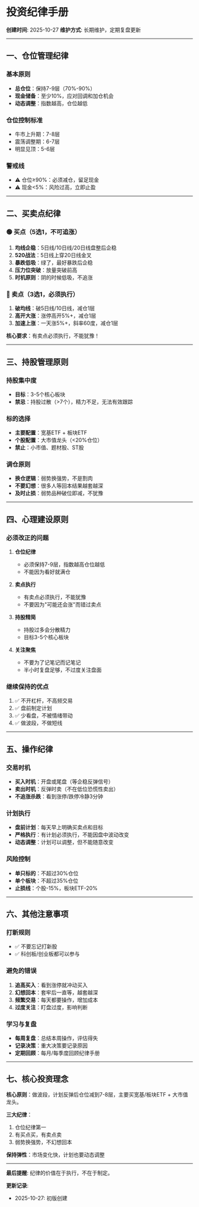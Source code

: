 # 投资纪律手册

**创建时间**: 2025-10-27
**维护方式**: 长期维护，定期复盘更新

---

## 一、仓位管理纪律

### 基本原则
- **总仓位**：保持7-9层（70%-90%）
- **现金储备**：至少10%，应对回调和加仓机会
- **动态调整**：指数越高，仓位越低

### 仓位控制标准
- 牛市上升期：7-8层
- 震荡调整期：6-7层
- 明显见顶：5-6层

### 警戒线
- ⚠️ 仓位≥90%：必须减仓，留足现金
- ⚠️ 现金<5%：风险过高，立即止盈

---

## 二、买卖点纪律

### 🟢 买点（5选1，不可追涨）

1. **均线企稳**：5日线/10日线/20日线盘整后企稳
2. **520战法**：5日线上穿20日线金叉
3. **暴跌低吸**：绿了，最好暴跌后企稳
4. **压力位突破**：放量突破前高
5. **时机原则**：阴的时候低吸，不追涨

### 🔴 卖点（3选1，必须执行）

1. **破均线**：破5日线/10日线，减仓1层
2. **高开大涨**：涨停高开5%+，减仓1层
3. **加速上涨**：一天涨5%+，斜率60度，减仓1层

**核心要求**：有卖点必须执行，不能犹豫！

---

## 三、持股管理原则

### 持股集中度
- **目标**：3-5个核心板块
- **禁忌**：持股过散（>7个），精力不足，无法有效跟踪

### 标的选择
- **主要配置**：宽基ETF + 板块ETF
- **个股配置**：大市值龙头（<20%仓位）
- **禁止**：小市值、题材股、ST股

### 调仓原则
- **换仓逻辑**：弱势换强势，不是割肉
- **不要幻想**：很多人等回本结果越套越深
- **及时止损**：弱势品种破位即减，不犹豫

---

## 四、心理建设原则

### 必须改正的问题

1. **仓位纪律**
   - 必须保持7-9层，指数越高仓位越低
   - 不能因为看好就满仓

2. **卖点执行**
   - 有卖点必须执行，不能犹豫
   - 不要因为"可能还会涨"而错过卖点

3. **持股精简**
   - 持股过多会分散精力
   - 目标3-5个核心板块

4. **关注聚焦**
   - 不要为了记笔记而记笔记
   - 半小时复盘足够，不过度关注盘面

### 继续保持的优点

1. ✅ 不开杠杆，不高频交易
2. ✅ 盘前制定计划
3. ✅ 少看盘，不被情绪带动
4. ✅ 做波段，不做短线

---

## 五、操作纪律

### 交易时机
- **买入时机**：开盘或尾盘（等企稳反弹信号）
- **卖出时机**：反弹时卖（不在低位恐慌性卖出）
- **不追涨杀跌**：看到涨停/跌停冷静3分钟

### 计划执行
- **盘前计划**：每天早上明确买卖点和目标
- **严格执行**：有计划必须执行，不能因盘中波动改变
- **动态调整**：计划可以调整，但不能随意改变

### 风险控制
- **单只标的**：不超过30%仓位
- **单个板块**：不超过35%仓位
- **止损线**：个股-15%，板块ETF-20%

---

## 六、其他注意事项

### 打新规则
- ✅ 不要忘记打新股
- ✅ 科创板/创业板都可以参与

### 避免的错误
1. **追高买入**：看到涨停就冲动买入
2. **幻想回本**：套牢后一直等，越套越深
3. **频繁交易**：每天都要操作，增加成本
4. **过度关注**：盯盘过度，影响判断

### 学习与复盘
- **每周复盘**：总结本周操作，评估得失
- **记录决策**：重大决策要记录原因
- **定期回顾**：每月/每季度回顾纪律手册

---

## 七、核心投资理念

**核心原则**：做波段，计划反弹后仓位减到7-8层，主要买宽基/板块ETF + 大市值龙头。

**三大纪律**：
1. 仓位纪律第一
2. 有买点买，有卖点卖
3. 弱势换强势，不幻想回本

**保持弹性**：市场变化快，计划也要动态调整

---

**最后提醒**: 纪律的价值在于执行，不在于制定。

**更新记录**:
- 2025-10-27: 初版创建
